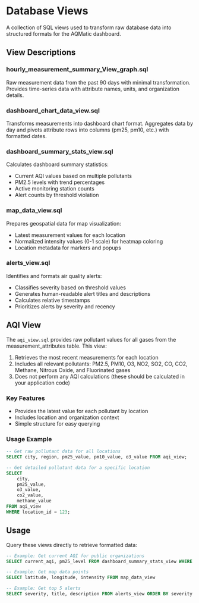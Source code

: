 # Database Views

A collection of SQL views used to transform raw database data into structured formats for the AQMatic dashboard.

## View Descriptions

### hourly_measurement_summary_View_graph.sql
Raw measurement data from the past 90 days with minimal transformation. Provides time-series data with attribute names, units, and organization details.

### dashboard_chart_data_view.sql
Transforms measurements into dashboard chart format. Aggregates data by day and pivots attribute rows into columns (pm25, pm10, etc.) with formatted dates.

### dashboard_summary_stats_view.sql
Calculates dashboard summary statistics:
- Current AQI values based on multiple pollutants
- PM2.5 levels with trend percentages
- Active monitoring station counts 
- Alert counts by threshold violation

### map_data_view.sql
Prepares geospatial data for map visualization:
- Latest measurement values for each location
- Normalized intensity values (0-1 scale) for heatmap coloring
- Location metadata for markers and popups

### alerts_view.sql
Identifies and formats air quality alerts:
- Classifies severity based on threshold values
- Generates human-readable alert titles and descriptions
- Calculates relative timestamps
- Prioritizes alerts by severity and recency

## AQI View

The `aqi_view.sql` provides raw pollutant values for all gases from the measurement_attributes table. This view:

1. Retrieves the most recent measurements for each location
2. Includes all relevant pollutants: PM2.5, PM10, O3, NO2, SO2, CO, CO2, Methane, Nitrous Oxide, and Fluorinated gases
3. Does not perform any AQI calculations (these should be calculated in your application code)

### Key Features

- Provides the latest value for each pollutant by location
- Includes location and organization context
- Simple structure for easy querying

### Usage Example

```sql
-- Get raw pollutant data for all locations
SELECT city, region, pm25_value, pm10_value, o3_value FROM aqi_view;

-- Get detailed pollutant data for a specific location
SELECT 
    city, 
    pm25_value,
    o3_value,
    co2_value,
    methane_value
FROM aqi_view 
WHERE location_id = 123;
```

## Usage

Query these views directly to retrieve formatted data:

```sql
-- Example: Get current AQI for public organizations
SELECT current_aqi, pm25_level FROM dashboard_summary_stats_view WHERE role = 'public'

-- Example: Get map data points
SELECT latitude, longitude, intensity FROM map_data_view

-- Example: Get top 5 alerts
SELECT severity, title, description FROM alerts_view ORDER BY severity DESC LIMIT 5
``` 